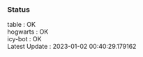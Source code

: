 ### Status


table : OK  
hogwarts : OK  
icy-bot : OK  
Latest Update : 2023-01-02 00:40:29.179162
